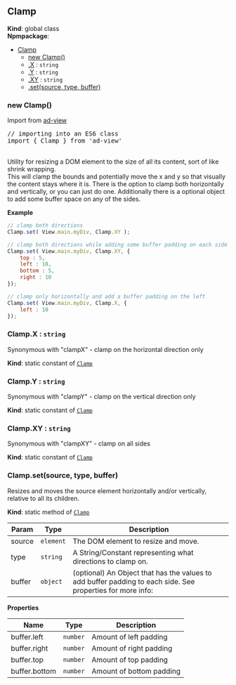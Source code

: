 <a name="Clamp"></a>

## Clamp
**Kind**: global class  
**Npmpackage**:   

* [Clamp](#Clamp)
    * [new Clamp()](#new_Clamp_new)
    * [.X](#Clamp.X) : <code>string</code>
    * [.Y](#Clamp.Y) : <code>string</code>
    * [.XY](#Clamp.XY) : <code>string</code>
    * [.set(source, type, buffer)](#Clamp.set)

<a name="new_Clamp_new"></a>

### new Clamp()
Import from <a href="https://github.com/ff0000-ad-tech/ad-view">ad-view</a>
<br>
<pre class="sunlight-highlight-javascript">
// importing into an ES6 class
import { Clamp } from 'ad-view'
</pre>
<br>
	Utility for resizing a DOM element to the size of all its content, sort of like shrink wrapping.
	<br>
	This will clamp the bounds and potentially move the x and y so that visually the content stays where it is. There is the option to clamp 
	both horizontally and vertically, or you can just do one. Additionally there is a optional object to add some buffer space on any of the sides.

**Example**  
```js
// clamp both directions
Clamp.set( View.main.myDiv, Clamp.XY );

// clamp both directions while adding some buffer padding on each side
Clamp.set( View.main.myDiv, Clamp.XY, {
	top : 5,
	left : 10,
	bottom : 5,
	right : 10
});

// clamp only horizontally and add a buffer padding on the left
Clamp.set( View.main.myDiv, Clamp.X, {
	left : 10
});
```
<a name="Clamp.X"></a>

### Clamp.X : <code>string</code>
Synonymous with "clampX" - clamp on the horizontal direction only

**Kind**: static constant of [<code>Clamp</code>](#Clamp)  
<a name="Clamp.Y"></a>

### Clamp.Y : <code>string</code>
Synonymous with "clampY" - clamp on the vertical direction only

**Kind**: static constant of [<code>Clamp</code>](#Clamp)  
<a name="Clamp.XY"></a>

### Clamp.XY : <code>string</code>
Synonymous with "clampXY" - clamp on all sides

**Kind**: static constant of [<code>Clamp</code>](#Clamp)  
<a name="Clamp.set"></a>

### Clamp.set(source, type, buffer)
Resizes and moves the source element horizontally and/or vertically, relative to all its children.

**Kind**: static method of [<code>Clamp</code>](#Clamp)  

| Param | Type | Description |
| --- | --- | --- |
| source | <code>element</code> | The DOM element to resize and move. |
| type | <code>string</code> | A String/Constant representing what directions to clamp on. |
| buffer | <code>object</code> | (optional) An Object that has the values to add buffer padding to each side. See properties for more info: |

**Properties**

| Name | Type | Description |
| --- | --- | --- |
| buffer.left | <code>number</code> | Amount of left padding |
| buffer.right | <code>number</code> | Amount of right padding |
| buffer.top | <code>number</code> | Amount of top padding |
| buffer.bottom | <code>number</code> | Amount of bottom padding |

